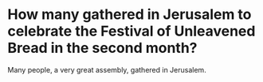 # How many gathered in Jerusalem to celebrate the Festival of Unleavened Bread in the second month?

Many people, a very great assembly, gathered in Jerusalem.
